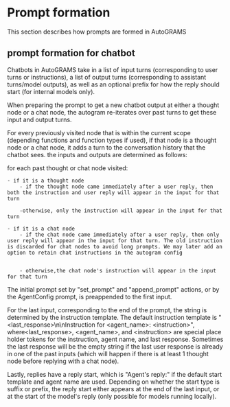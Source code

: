 # Prompt formation

This section describes how prompts are formed in AutoGRAMS


## prompt formation for chatbot

Chatbots in AutoGRAMS take in a list of input turns (corresponding to user turns or instructions), a list of output turns (corresponding to assistant turns/model outputs), as well as an optional prefix for how the reply should start (for internal models only).


When preparing the prompt to get a new chatbot output at either a thought node or a chat node, the autogram re-iterates over past turns to get these input and output turns.


For every previously visited node that is within the current scope (depending functions and function types if used), if that node is a thought node or a chat node, it adds a turn to the conversation history that the chatbot sees. the inputs and outputs are determined as follows:

for each past thought or chat node visited:

    - if it is a thought node
        - if the thought node came immediately after a user reply, then both the instruction and user reply will appear in the input for that turn

        -otherwise, only the instruction will appear in the input for that turn

    - if it is a chat node 
        - if the chat node came immediately after a user reply, then only user reply will appear in the input for that turn. The old instruction is discarded for chat nodes to avoid long prompts. We may later add an option to retain chat instructions in the autogram config


        - otherwise,the chat node's instruction will appear in the input for that turn

The initial prompt set by "set_prompt" and "append_prompt" actions, or by the AgentConfig prompt, is preappended to the first input.

For the last input, corresponding to the end of the prompt, the string is determined by the instruction template. The default instruction template is "\<last_response\>\n\nInstruction for \<agent_name\>: \<instruction\>", where\<last_response\>, \<agent_name\>, and \<instruction\> are special place holder tokens for the instruction, agent name, and last response. Sometimes the last response will be the empty string if the last user response is already in one of the past inputs (which will happen if there is at least 1 thought node before replying with a chat node).

Lastly, replies have a reply start, which is "Agent's reply:" if the default start template and agent name are used. Depending on whether the start type is suffix or prefix, the reply start either appears at the end of the last input, or at the start of the model's reply (only possible for models running locally). 



